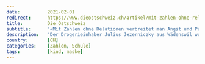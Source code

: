 ```yaml
---
date:          2021-02-01
redirect:      https://www.dieostschweiz.ch/artikel/mit-zahlen-ohne-relationen-verbreitet-man-angst-und-panik-y9kBamV
title:         Die Ostschweiz
subtitle:      '«Mit Zahlen ohne Relationen verbreitet man Angst und Panik»'
description:   'Der Drogerieinhaber Julius Jezerniczky aus Wädenswil wurde über Nacht unfreiwillig landesweit bekannt. Grund war seine Weigerung, im Laden Schutzmasken für Kinder zu verkaufen. Seither ertrinkt er in positiven Rückmeldungen. Und das, obwohl die Geschichte in den Medien oft falsch erzählt wurde.'
country:       [CH]
categories:    [Zahlen, Schule]
tags:          [kind, maske]
---
```

